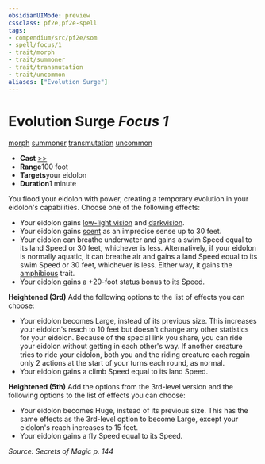 ```yaml
---
obsidianUIMode: preview
cssclass: pf2e,pf2e-spell
tags:
- compendium/src/pf2e/som
- spell/focus/1
- trait/morph
- trait/summoner
- trait/transmutation
- trait/uncommon
aliases: ["Evolution Surge"]
---
```

# Evolution Surge *Focus 1*   
[morph](/rules/traits/morph.md)  [summoner](/rules/traits/summoner-som.md)  [transmutation](/rules/traits/transmutation.md)  [uncommon](/rules/traits/uncommon.md)  

- **Cast** [>>](/rules/core-rulebook/chapter-9-playing-the-game.md#Actions "Two-Action") 
- **Range**100 foot
- **Targets**your eidolon
- **Duration**1 minute

You flood your eidolon with power, creating a temporary evolution in your eidolon's capabilities. Choose one of the following effects:

- Your eidolon gains [low-light vision](/rules/abilities/low-light-vision.md) and [darkvision](/rules/abilities/darkvision.md).
- Your eidolon gains [scent](/rules/abilities/scent.md) as an imprecise sense up to 30 feet.
- Your eidolon can breathe underwater and gains a swim Speed equal to its land Speed or 30 feet, whichever is less. Alternatively, if your eidolon is normally aquatic, it can breathe air and gains a land Speed equal to its swim Speed or 30 feet, whichever is less. Either way, it gains the [amphibious](/rules/traits/amphibious-b1.md) trait.
- Your eidolon gains a +20-foot status bonus to its Speed.

**Heightened (3rd)** Add the following options to the list of effects you can choose:

- Your eidolon becomes Large, instead of its previous size. This increases your eidolon's reach to 10 feet but doesn't change any other statistics for your eidolon. Because of the special link you share, you can ride your eidolon without getting in each other's way. If another creature tries to ride your eidolon, both you and the riding creature each regain only 2 actions at the start of your turns each round, as normal.
- Your eidolon gains a climb Speed equal to its land Speed.

**Heightened (5th)** Add the options from the 3rd-level version and the following options to the list of effects you can choose:

- Your eidolon becomes Huge, instead of its previous size. This has the same effects as the 3rd-level option to become Large, except your eidolon's reach increases to 15 feet.
- Your eidolon gains a fly Speed equal to its Speed.

*Source: Secrets of Magic p. 144*